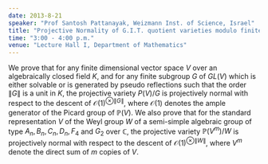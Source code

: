 ```yaml
---
date: 2013-8-21
speaker: "Prof Santosh Pattanayak, Weizmann Inst. of Science, Israel"
title: "Projective Normality of G.I.T. quotient varieties modulo finite solvable groups and Weyl groups"
time: "3:00 - 4:00 p.m." 
venue: "Lecture Hall I, Department of Mathematics"
---
```

We prove that for any finite dimensional vector space $V$ over an algebraically closed field $K$, and for any finite subgroup $G$ of $GL(V)$ which is either solvable or is generated by pseudo reflections such that the order $\|G\|$ is a unit in $K$, the projective variety $P(V)/G$ is projectively normal with respect to the descent of $\mathcal{O}(1)^{\otimes \|G\|}$, where $\mathcal{O}(1)$ denotes the ample generator of the Picard group of $\mathbb P(V)$. We also prove that for the standard representation $V$ of the Weyl group $W$ of a semi-simple algebraic group of type $A_n , B_n , C_n , D_n , F_4$ and $G_2$ over $\mathbb{C}$, the projective variety $\mathbb P(V^m)/W$ is projectively normal with respect to the descent of $\mathcal{O}(1)^{\otimes \|W\|}$, where $V^m$ denote the direct sum of $m$ copies of $V.$
